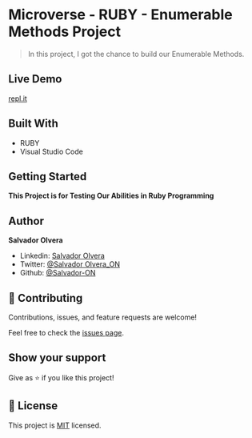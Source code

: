 # Microverse - RUBY - Enumerable Methods Project

> In this project, I got the chance to build our Enumerable Methods. 

## Live Demo
[repl.it](https://repl.it/@SalvadorON/enumerable-methods)

## Built With

- RUBY
- Visual Studio Code

## Getting Started

**This Project is for Testing Our Abilities in Ruby Programming**

## Author

**Salvador Olvera**
- Linkedin: [Salvador Olvera](https://www.linkedin.com/in/salvador-olvera-n)
- Twitter: [@Salvador Olvera_ON](https://twitter.com/Salvador_ON)
- Github: [@Salvador-ON](https://github.com/Salvador-ON)

## 🤝 Contributing

Contributions, issues, and feature requests are welcome!

Feel free to check the [issues page](./issues/).

## Show your support

Give as ⭐️ if you like this project!

## 📝 License

This project is [MIT](lic.url) licensed.
